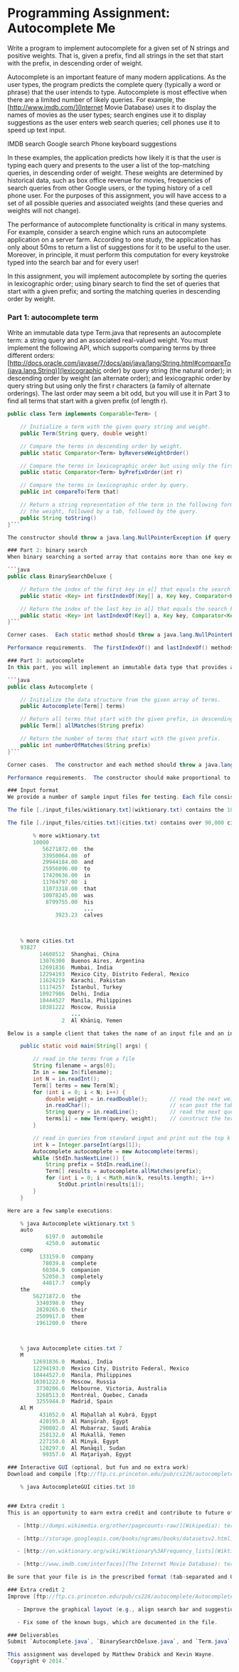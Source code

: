 # Programming Assignment: Autocomplete Me


Write a program to implement autocomplete for a given set of N strings and positive weights. That is, given a prefix, find all strings in the set that start with the prefix, in descending order of weight.

Autocomplete is an important feature of many modern applications. As the user types, the program predicts the complete query (typically a word or phrase) that the user intends to type. Autocomplete is most effective when there are a limited number of likely queries. For example, the [http://www.imdb.com/](Internet Movie Database) uses it to display the names of movies as the user types; search engines use it to display suggestions as the user enters web search queries; cell phones use it to speed up text input.

IMDB search    Google search    Phone keyboard suggestions


In these examples, the application predicts how likely it is that the user is typing each query and presents to the user a list of the top-matching queries, in descending order of weight. These weights are determined by historical data, such as box office revenue for movies, frequencies of search queries from other Google users, or the typing history of a cell phone user. For the purposes of this assignment, you will have access to a set of all possible queries and associated weights (and these queries and weights will not change).

The performance of autocomplete functionality is critical in many systems. For example, consider a search engine which runs an autocomplete application on a server farm. According to one study, the application has only about 50ms to return a list of suggestions for it to be useful to the user. Moreover, in principle, it must perform this computation for every keystroke typed into the search bar and for every user!

In this assignment, you will implement autocomplete by sorting the queries in lexicographic order; using binary search to find the set of queries that start with a given prefix; and sorting the matching queries in descending order by weight.

### Part 1: autocomplete term
Write an immutable data type Term.java that represents an autocomplete term: a string query and an associated real-valued weight. You must implement the following API, which supports comparing terms by three different orders: [http://docs.oracle.com/javase/7/docs/api/java/lang/String.html#compareTo(java.lang.String)](lexicographic order) by query string (the natural order); in descending order by weight (an alternate order); and lexicographic order by query string but using only the first r characters (a family of alternate orderings). The last order may seem a bit odd, but you will use it in Part 3 to find all terms that start with a given prefix (of length r).

```java
public class Term implements Comparable<Term> {

    // Initialize a term with the given query string and weight.
    public Term(String query, double weight)

    // Compare the terms in descending order by weight.
    public static Comparator<Term> byReverseWeightOrder()

    // Compare the terms in lexicographic order but using only the first r characters of each query.
    public static Comparator<Term> byPrefixOrder(int r)

    // Compare the terms in lexicographic order by query.
    public int compareTo(Term that)

    // Return a string representation of the term in the following format:
    // the weight, followed by a tab, followed by the query.
    public String toString()
}```

The constructor should throw a java.lang.NullPointerException if query is null and a java.lang.IllegalArgumentException unless weight is nonnegative. The byPrefixOrder() method should throw a java.lang.IllegalArgumentException if r is negative.

### Part 2: binary search
When binary searching a sorted array that contains more than one key equal to the search key, the client may want to know the index of either the first or the last such key. Accordingly, implement the following API:

```java
public class BinarySearchDeluxe {

    // Return the index of the first key in a[] that equals the search key, or -1 if no such key.
    public static <Key> int firstIndexOf(Key[] a, Key key, Comparator<Key> comparator)

    // Return the index of the last key in a[] that equals the search key, or -1 if no such key.
    public static <Key> int lastIndexOf(Key[] a, Key key, Comparator<Key> comparator)
}```

Corner cases.  Each static method should throw a java.lang.NullPointerException if any of its arguments is null. You should assume that the argument array is in sorted order (with respect to the supplied comparator).

Performance requirements.  The firstIndexOf() and lastIndexOf() methods should make at most 1 + ⌈log2 N⌉ compares in the worst case,

### Part 3: autocomplete
In this part, you will implement an immutable data type that provides autocomplete functionality for a given set of string and weights, using Term and BinarySearchDeluxe. To do so, sort the terms in lexicographic order; use binary search to find the set of terms that start with a given prefix; and sort the matching terms in descending order by weight. Organize your program by creating an immutable data type Autocomplete with the following API:

```java
public class Autocomplete {

    // Initialize the data structure from the given array of terms.
    public Autocomplete(Term[] terms)

    // Return all terms that start with the given prefix, in descending order of weight.
    public Term[] allMatches(String prefix)

    // Return the number of terms that start with the given prefix.
    public int numberOfMatches(String prefix)
}```

Corner cases.  The constructor and each method should throw a java.lang.NullPointerException its argument is null.

Performance requirements.  The constructor should make proportional to N log N compares (or better) in the worst case, where N is the number of terms. The allMatches() method should make proportional to log N + M log M compares (or better) in the worst case, where M is the number of matching terms. The numberOfMatches() method should make proportional to log N compares (or better) in the worst case. In this context, a compare is one call to any of the compare() or compareTo() methods defined in Term.

### Input format
We provide a number of sample input files for testing. Each file consists of an integer N followed by N pairs of query strings and positive weights. There is one pair per line, with the weight and string separated by a tab. A query string can be an arbitrary sequence of Unicode characters, including spaces (but not newlines).

The file [./input_files/wiktionary.txt](wiktionary.txt) contains the 10,000 most common words in Project Gutenberg, with weights equal to their frequencies.

The file [./input_files/cities.txt](cities.txt) contains over 90,000 cities, with weights equal to their populations. 

        % more wiktionary.txt     
        10000
           56271872.00	the
           33950064.00	of
           29944184.00	and
           25956096.00	to
           17420636.00	in
           11764797.00	i
           11073318.00	that
           10078245.00	was
            8799755.00	his
                        ...
               3923.23	calves

    	

    % more cities.txt
    93827
          14608512	Shanghai, China
          13076300	Buenos Aires, Argentina
          12691836	Mumbai, India
          12294193	Mexico City, Distrito Federal, Mexico
          11624219	Karachi, Pakistan
          11174257	İstanbul, Turkey
          10927986	Delhi, India
          10444527	Manila, Philippines
          10381222	Moscow, Russia
                    ...
                 2	Al Khāniq, Yemen

Below is a sample client that takes the name of an input file and an integer k as command-line arguments. It reads the data from the file; then it repeatedly reads autocomplete queries from standard input, and prints out the top k matching terms in descending order of weight.

    public static void main(String[] args) {

        // read in the terms from a file
        String filename = args[0];
        In in = new In(filename);
        int N = in.readInt();
        Term[] terms = new Term[N];
        for (int i = 0; i < N; i++) {
            double weight = in.readDouble();       // read the next weight
            in.readChar();                         // scan past the tab
            String query = in.readLine();          // read the next query
            terms[i] = new Term(query, weight);    // construct the term
        }

        // read in queries from standard input and print out the top k matching terms
        int k = Integer.parseInt(args[1]);
        Autocomplete autocomplete = new Autocomplete(terms);
        while (StdIn.hasNextLine()) {
            String prefix = StdIn.readLine();
            Term[] results = autocomplete.allMatches(prefix);
            for (int i = 0; i < Math.min(k, results.length); i++)
                StdOut.println(results[i]);
        }
    }

Here are a few sample executions:

    % java Autocomplete wiktionary.txt 5
    auto
            6197.0  automobile
            4250.0  automatic
    comp
          133159.0  company
           78039.8  complete
           60384.9  companion
           52050.3  completely
           44817.7  comply
    the
        56271872.0  the
         3340398.0  they
         2820265.0  their
         2509917.0  them
         1961200.0  there

    	         	

    % java Autocomplete cities.txt 7
    M
        12691836.0  Mumbai, India
        12294193.0  Mexico City, Distrito Federal, Mexico
        10444527.0  Manila, Philippines
        10381222.0  Moscow, Russia
         3730206.0  Melbourne, Victoria, Australia
         3268513.0  Montréal, Quebec, Canada
         3255944.0  Madrid, Spain
    Al M
          431052.0  Al Maḩallah al Kubrá, Egypt
          420195.0  Al Manşūrah, Egypt
          290802.0  Al Mubarraz, Saudi Arabia
          258132.0  Al Mukallā, Yemen
          227150.0  Al Minyā, Egypt
          128297.0  Al Manāqil, Sudan
           99357.0  Al Maţarīyah, Egypt

### Interactive GUI (optional, but fun and no extra work)
Download and compile [ftp://ftp.cs.princeton.edu/pub/cs226/autocomplete/AutocompleteGUI.java](AutocompleteGUI.java). The program takes the name of a file and an integer k as command-line arguments and provides a GUI for the user to enter queries. It presents the top k matching terms in real time. When the user selects a term, the GUI opens up the results from a Google search for that term in a browser.

    % java AutocompleteGUI cities.txt 10


### Extra credit 1
This is an opportunity to earn extra credit and contribute to future offerings of this assignment. Create a real-world data (preferably large or huge) for which autocomplete would be appropriate and document it in your readme file (including a reference to the original data source). Below are a few possibilities. Note that some of the datasets are massive and you will need to filter them down to appropriate sizes and put them into our file format.

   - [http://dumps.wikimedia.org/other/pagecounts-raw/](Wikipedia): term = Wikipedia page, weight = number of hits per year.

   - [http://storage.googleapis.com/books/ngrams/books/datasetsv2.html](Google books Ngram Viewer): term = n-gram, weight = frequency of occurrence in corpus of books.

   - [http://en.wiktionary.org/wiki/Wiktionary%3AFrequency_lists](Wiktionary): term = word, weight = frequency of occurrence in corpus. Pick a language with a non-Latin alphabet such as Hebrew, Arabic, Russian, Greek, or Japanese.

   - [http://www.imdb.com/interfaces](The Internet Movie Database): term = movie, weight = number of reviews or average rating. 

Be sure that your file is in the prescribed format (tab-separated and UTF-8 encoded). If your file is less than 50MB, submit it as usual; if it is larger, please contact your preceptor for submission instructions.

### Extra credit 2
Improve [ftp://ftp.cs.princeton.edu/pub/cs226/autocomplete/AutocompleteGUI.java](AutocompleteGUI.java) in the following (or other) ways:

   - Improve the graphical layout (e.g., align search bar and suggestion box, allow search bar and suggestion box to expand to width of window).

   - Fix some of the known bugs, which are documented in the file. 

### Deliverables
Submit `Autocomplete.java`, `BinarySearchDeluxe.java`, and `Term.java`. Your may not call any library functions other than those in `java.lang`, `java.util`, `stdlib.jar`, and `algs4.jar`. Finally, submit a [./readme.txt](readme.txt) file and answer the questions.

This assignment was developed by Matthew Drabick and Kevin Wayne.
`Copyright © 2014.`
